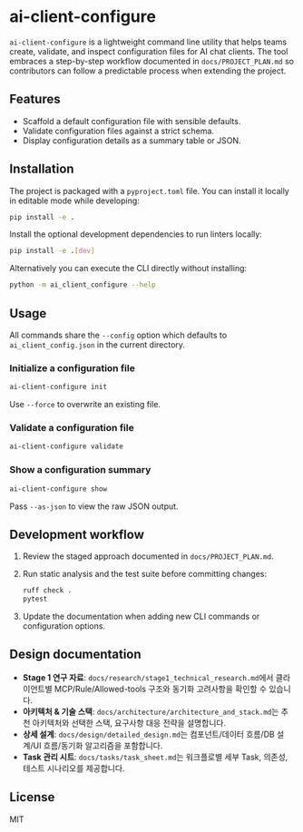# ai-client-configure

`ai-client-configure` is a lightweight command line utility that helps teams create,
validate, and inspect configuration files for AI chat clients. The tool embraces a
step-by-step workflow documented in `docs/PROJECT_PLAN.md` so contributors can follow
a predictable process when extending the project.

## Features

- Scaffold a default configuration file with sensible defaults.
- Validate configuration files against a strict schema.
- Display configuration details as a summary table or JSON.

## Installation

The project is packaged with a `pyproject.toml` file. You can install it locally in
editable mode while developing:

```bash
pip install -e .
```

Install the optional development dependencies to run linters locally:

```bash
pip install -e .[dev]
```

Alternatively you can execute the CLI directly without installing:

```bash
python -m ai_client_configure --help
```

## Usage

All commands share the `--config` option which defaults to `ai_client_config.json` in
the current directory.

### Initialize a configuration file

```bash
ai-client-configure init
```

Use `--force` to overwrite an existing file.

### Validate a configuration file

```bash
ai-client-configure validate
```

### Show a configuration summary

```bash
ai-client-configure show
```

Pass `--as-json` to view the raw JSON output.

## Development workflow

1. Review the staged approach documented in `docs/PROJECT_PLAN.md`.
2. Run static analysis and the test suite before committing changes:

   ```bash
   ruff check .
   pytest
   ```

3. Update the documentation when adding new CLI commands or configuration options.

## Design documentation

- **Stage 1 연구 자료**: `docs/research/stage1_technical_research.md`에서 클라이언트별 MCP/Rule/Allowed-tools 구조와 동기화 고려사항을 확인할 수 있습니다.
- **아키텍처 & 기술 스택**: `docs/architecture/architecture_and_stack.md`는 추천 아키텍처와 선택한 스택, 요구사항 대응 전략을 설명합니다.
- **상세 설계**: `docs/design/detailed_design.md`는 컴포넌트/데이터 흐름/DB 설계/UI 흐름/동기화 알고리즘을 포함합니다.
- **Task 관리 시트**: `docs/tasks/task_sheet.md`는 워크플로별 세부 Task, 의존성, 테스트 시나리오를 제공합니다.

## License

MIT
